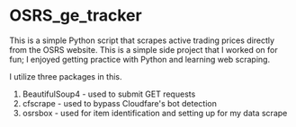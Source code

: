 # OSRS_ge_tracker

This is a simple Python script that scrapes active trading prices directly from the OSRS website. This is a simple side project that I worked on for fun; I enjoyed getting practice with Python and learning web scraping.

I utilize three packages in this.

1. BeautifulSoup4 - used to submit GET requests
2. cfscrape - used to bypass Cloudfare's bot detection
3. osrsbox - used for item identification and setting up for my data scrape



